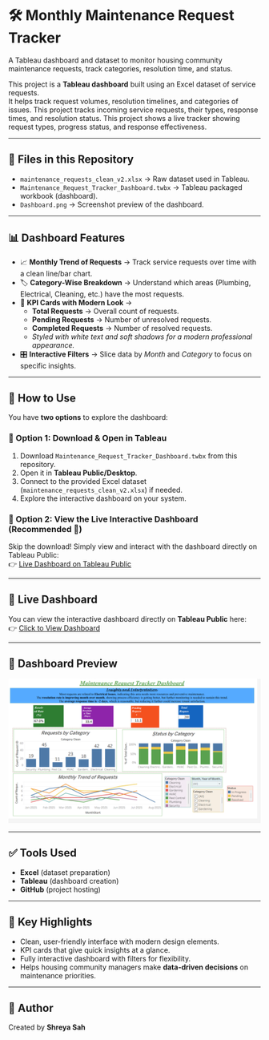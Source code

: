 # 🛠️ Monthly Maintenance Request Tracker
A Tableau dashboard and dataset to monitor housing community maintenance requests, track categories, resolution time, and status.

This project is a **Tableau dashboard** built using an Excel dataset of service requests.  
It helps track request volumes, resolution timelines, and categories of issues.
This project tracks incoming service requests, their types, response times, and resolution status.
This project shows a live tracker showing request types, progress status, and response effectiveness.


---

## 📂 Files in this Repository
- `maintenance_requests_clean_v2.xlsx` → Raw dataset used in Tableau.
- `Maintenance_Request_Tracker_Dashboard.twbx` → Tableau packaged workbook (dashboard).
- `Dashboard.png` → Screenshot preview of the dashboard.

---

## 📊 Dashboard Features  
- 📈 **Monthly Trend of Requests** → Track service requests over time with a clean line/bar chart.  
- 🏷️ **Category-Wise Breakdown** → Understand which areas (Plumbing, Electrical, Cleaning, etc.) have the most requests.  
- 🔑 **KPI Cards with Modern Look** →  
  - **Total Requests** → Overall count of requests.  
  - **Pending Requests** → Number of unresolved requests.  
  - **Completed Requests** → Number of resolved requests.  
  - *Styled with white text and soft shadows for a modern professional appearance.*  
- 🎛️ **Interactive Filters** → Slice data by *Month* and *Category* to focus on specific insights.  

---

## 🚀 How to Use
You have **two options** to explore the dashboard:

### 🔹 Option 1: Download & Open in Tableau
1. Download `Maintenance_Request_Tracker_Dashboard.twbx` from this repository.  
2. Open it in **Tableau Public/Desktop**.  
3. Connect to the provided Excel dataset (`maintenance_requests_clean_v2.xlsx`) if needed.  
4. Explore the interactive dashboard on your system.  

### 🔹 Option 2: View the Live Interactive Dashboard (Recommended 🎯)
Skip the download! Simply view and interact with the dashboard directly on Tableau Public:  
👉 [Live Dashboard on Tableau Public](https://public.tableau.com/app/profile/shreya.sah1178/viz/Maintenance_Request_Tracker_Dashboard/Maintenance_Request_Tracker_Dashboard?publish=yes)


---

## 🔗 Live Dashboard  
You can view the interactive dashboard directly on **Tableau Public** here:  
👉 [Click to View Dashboard](https://public.tableau.com/app/profile/shreya.sah1178/viz/Maintenance_Request_Tracker_Dashboard/Maintenance_Request_Tracker_Dashboard?publish=yes)  

---

## 📸 Dashboard Preview
![Dashboard Screenshot](Dashboard.png)

---

## ✅ Tools Used
- **Excel** (dataset preparation)
- **Tableau** (dashboard creation)
- **GitHub** (project hosting)

---

## 🌟 Key Highlights  
- Clean, user-friendly interface with modern design elements.  
- KPI cards that give quick insights at a glance.  
- Fully interactive dashboard with filters for flexibility.  
- Helps housing community managers make **data-driven decisions** on maintenance priorities.  

---

## 📌 Author
Created by **Shreya Sah**

